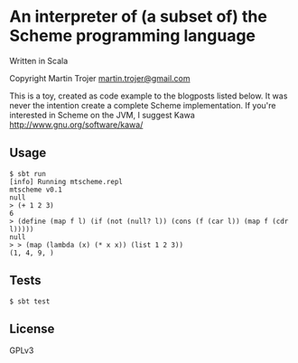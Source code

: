 # An interpreter of (a subset of) the Scheme programming language

Written in Scala

Copyright Martin Trojer <martin.trojer@gmail.com>

This is a toy, created as code example to the blogposts listed below.
It was never the intention create a complete Scheme implementation.
If you're interested in Scheme on the JVM, I suggest Kawa
http://www.gnu.org/software/kawa/

## Usage

```
$ sbt run
[info] Running mtscheme.repl
mtscheme v0.1
null
> (+ 1 2 3)
6
> (define (map f l) (if (not (null? l)) (cons (f (car l)) (map f (cdr l)))))
null
> > (map (lambda (x) (* x x)) (list 1 2 3))
(1, 4, 9, )
```

## Tests

```$ sbt test```

## License

GPLv3
